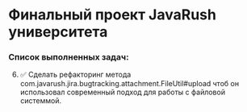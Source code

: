 # Финальный проект JavaRush университета

### Список выполненных задач:
6) ✅ Сделать рефакторинг метода com.javarush.jira.bugtracking.attachment.FileUtil#upload чтоб он использовал современный подход для работы с файловой системмой.


